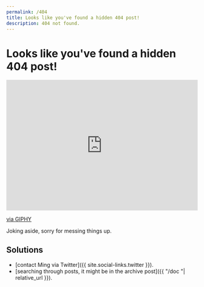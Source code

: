 ```yaml
---
permalink: /404
title: Looks like you've found a hidden 404 post!
description: 404 not found.
---
```


# Looks like you've found a hidden 404 post!

<div style="width:100%;height:0;padding-bottom:68%;position:relative;"><iframe src="https://giphy.com/embed/ISOckXUybVfQ4" width="100%" height="100%" style="position:absolute" frameBorder="0" class="giphy-embed" allowFullScreen></iframe></div><p><a href="https://giphy.com/gifs/spongebob-squarepants-alone-lonely-ISOckXUybVfQ4">via GIPHY</a></p>

Joking aside, sorry for messing things up.

## Solutions
>
- [contact Ming via Twitter]({{ site.social-links.twitter }}).
- [searching through posts, it might be in the archive post]({{ "/doc "| relative_url }}).

